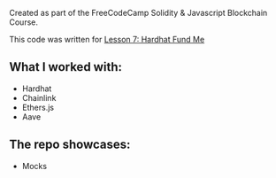 Created as part of the FreeCodeCamp Solidity & Javascript Blockchain Course.

This code was written for [Lesson 7: Hardhat Fund Me](https://www.youtube.com/watch?v=gyMwXuJrbJQ&t=36048s)

## What I worked with:

- Hardhat
- Chainlink
- Ethers.js
- Aave

## The repo showcases:

- Mocks